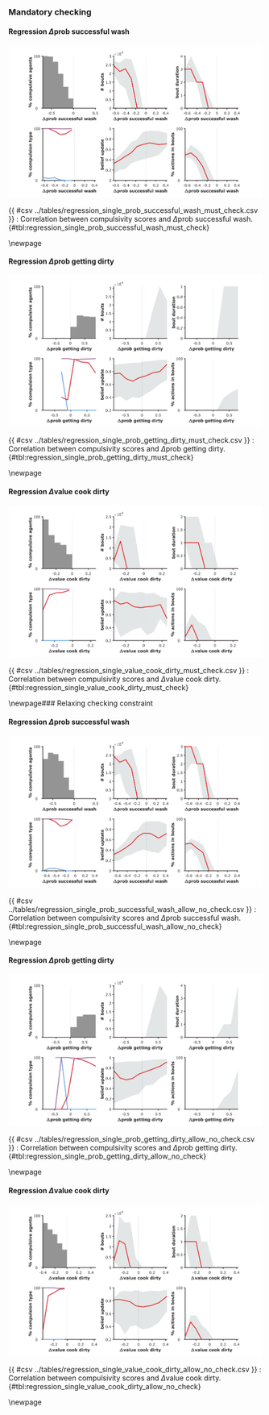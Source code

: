 ### Mandatory checking


#### Regression $\Delta$prob successful wash


![Effect of $\Delta$prob successful wash on compulsion severity.](../figures/regression_single_prob_successful_wash_must_check.svg)

{{ #csv ../tables/regression_single_prob_successful_wash_must_check.csv }}
: Correlation between compulsivity scores and $\Delta$prob successful wash. {#tbl:regression_single_prob_successful_wash_must_check}


\newpage


#### Regression $\Delta$prob getting dirty


![Effect of $\Delta$prob getting dirty on compulsion severity.](../figures/regression_single_prob_getting_dirty_must_check.svg)

{{ #csv ../tables/regression_single_prob_getting_dirty_must_check.csv }}
: Correlation between compulsivity scores and $\Delta$prob getting dirty. {#tbl:regression_single_prob_getting_dirty_must_check}


\newpage


#### Regression $\Delta$value cook dirty


![Effect of $\Delta$value cook dirty on compulsion severity.](../figures/regression_single_value_cook_dirty_must_check.svg)

{{ #csv ../tables/regression_single_value_cook_dirty_must_check.csv }}
: Correlation between compulsivity scores and $\Delta$value cook dirty. {#tbl:regression_single_value_cook_dirty_must_check}


\newpage### Relaxing checking constraint


#### Regression $\Delta$prob successful wash


![Effect of $\Delta$prob successful wash on compulsion severity.](../figures/regression_single_prob_successful_wash_allow_no_check.svg)

{{ #csv ../tables/regression_single_prob_successful_wash_allow_no_check.csv }}
: Correlation between compulsivity scores and $\Delta$prob successful wash. {#tbl:regression_single_prob_successful_wash_allow_no_check}


\newpage


#### Regression $\Delta$prob getting dirty


![Effect of $\Delta$prob getting dirty on compulsion severity.](../figures/regression_single_prob_getting_dirty_allow_no_check.svg)

{{ #csv ../tables/regression_single_prob_getting_dirty_allow_no_check.csv }}
: Correlation between compulsivity scores and $\Delta$prob getting dirty. {#tbl:regression_single_prob_getting_dirty_allow_no_check}


\newpage


#### Regression $\Delta$value cook dirty


![Effect of $\Delta$value cook dirty on compulsion severity.](../figures/regression_single_value_cook_dirty_allow_no_check.svg)

{{ #csv ../tables/regression_single_value_cook_dirty_allow_no_check.csv }}
: Correlation between compulsivity scores and $\Delta$value cook dirty. {#tbl:regression_single_value_cook_dirty_allow_no_check}


\newpage